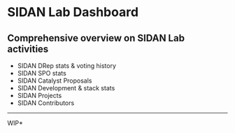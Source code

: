 # SIDAN Lab Dashboard

## Comprehensive overview on SIDAN Lab activities
- SIDAN DRep stats & voting history
- SIDAN SPO stats
- SIDAN Catalyst Proposals
- SIDAN Development & stack stats
- SIDAN Projects
- SIDAN Contributors

---

WIP*
